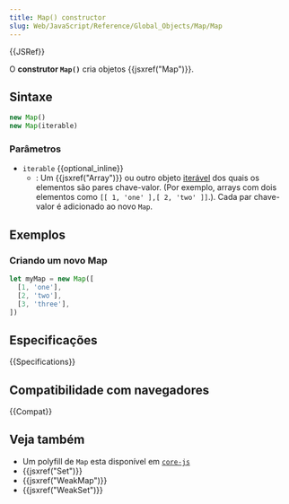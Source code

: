 ```yaml
---
title: Map() constructor
slug: Web/JavaScript/Reference/Global_Objects/Map/Map
---
```

{{JSRef}}

O **construtor `Map()`** cria objetos {{jsxref("Map")}}.

## Sintaxe

```js
new Map()
new Map(iterable)
```

### Parâmetros

- `iterable` {{optional_inline}}
  - : Um {{jsxref("Array")}} ou outro
    objeto [iterável](/pt-BR/docs/Web/JavaScript/Reference/Iteration_protocols)
    dos quais os elementos são pares chave-valor. (Por exemplo, arrays com dois elementos como `[[ 1, 'one' ],[ 2, 'two' ]]`.).
    Cada par chave-valor é adicionado ao novo `Map`.

## Exemplos

### Criando um novo Map

```js
let myMap = new Map([
  [1, 'one'],
  [2, 'two'],
  [3, 'three'],
])
```

## Especificações

{{Specifications}}

## Compatibilidade com navegadores

{{Compat}}

## Veja também

- Um polyfill de `Map` esta disponível em
  [`core-js`](https://github.com/zloirock/core-js#map)
- {{jsxref("Set")}}
- {{jsxref("WeakMap")}}
- {{jsxref("WeakSet")}}
